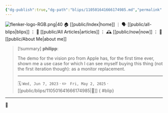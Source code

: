 ```yaml
---
{"dg-publish":true,"dg-path":"blips/110501641666174985.md","permalink":"/blips/110501641666174985/","title":"philipp on mastodon @ 2023-06-07"}
---
```



<div class="transclusion internal-embed is-loaded"><div class="markdown-embed">




![flenker-logo-RGB.png|40](/img/user/attachments/flenker-logo-RGB.png)
🏠 [[public/Index\|home]]  ⋮ 🗣️ [[public/all-blips\|blips]] ⋮  📝 [[public/All Articles\|articles]]  ⋮ 🕰️ [[public/now\|now]] ⋮ 🪪 [[public/About Me\|about me]]


</div></div>


> [!summary] **philipp**:
>
> The demo for the vision pro from Apple has, for the first time ever, shown me a use case for which I can see myself buying this thing (not the first iteration though): as a monitor replacement.
> - - -
>
> 🗓️ <code>Wed, Jun 7, 2023</code>  · ✏️ <code> Fri, May 2, 2025</code>  · [[public/blips/110501641666174985\|🔗]]
{ #blip}


- - -

 👾
